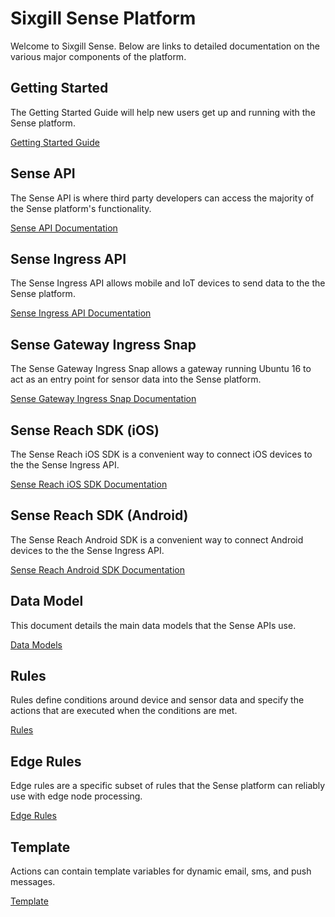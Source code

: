 # Sixgill Sense Platform

Welcome to Sixgill Sense. Below are links to detailed documentation on the various major components of the platform.

## Getting Started

The Getting Started Guide will help new users get up and running with the Sense platform.

[Getting Started Guide](start.md)

## Sense API

The Sense API is where third party developers can access the majority of the Sense platform's functionality.

[Sense API Documentation](sense-api.md)

## Sense Ingress API

The Sense Ingress API allows mobile and IoT devices to send data to the the Sense platform.

[Sense Ingress API Documentation](ingress-api.md)

## Sense Gateway Ingress Snap

The Sense Gateway Ingress Snap allows a gateway running Ubuntu 16 to act as an entry point for sensor data into the Sense platform.

[Sense Gateway Ingress Snap Documentation](gateway-ingress-api.md)

## Sense Reach SDK (iOS)

The Sense Reach iOS SDK is a convenient way to connect iOS devices to the the Sense Ingress API.

[Sense Reach iOS SDK Documentation](ios-sdk-objc-docs/user-guide.md)

## Sense Reach SDK (Android)

The Sense Reach Android SDK is a convenient way to connect Android devices to the the Sense Ingress API.

[Sense Reach Android SDK Documentation](android-user-guide.md)

## Data Model

This document details the main data models that the Sense APIs use.

[Data Models](data-model.md)

## Rules

Rules define conditions around device and sensor data and specify the actions that are executed when the conditions are met. 

[Rules](rules.md)

## Edge Rules

Edge rules are a specific subset of rules that the Sense platform can reliably use with edge node processing.

[Edge Rules](edge-rules-v0.8.md)

## Template

Actions can contain template variables for dynamic email, sms, and push messages.   

[Template](templates.md)
